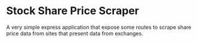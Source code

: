 Stock Share Price Scraper
=========================

A very simple express application that expose some routes to scrape share price data from sites that present data from exchanges.

